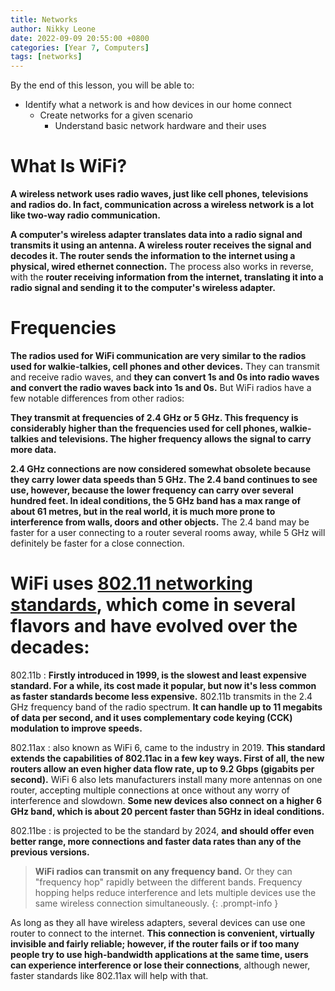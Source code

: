 ```yaml
---
title: Networks 
author: Nikky Leone
date: 2022-09-09 20:55:00 +0800
categories: [Year 7, Computers]
tags: [networks]
---
```


By the end of this lesson, you will be able to:

- Identify what a network is and how devices in our home connect
  - Create networks for a given scenario 
    - Understand basic network hardware and their uses

# What Is WiFi?

**A wireless network uses radio waves, just like cell phones, televisions and radios do. In fact, communication across a wireless network is a lot like two-way radio communication.**

**A computer's wireless adapter translates data into a radio signal and transmits it using an antenna. A wireless router receives the signal and decodes it. The router sends the information to the internet using a physical, wired ethernet connection.** The process also works in reverse, with the **router receiving information from the internet, translating it into a radio signal and sending it to the computer's wireless adapter.**

# Frequencies 

**The radios used for WiFi communication are very similar to the radios used for walkie-talkies, cell phones and other devices.** They can transmit and receive radio waves, and **they can convert 1s and 0s into radio waves and convert the radio waves back into 1s and 0s.** But WiFi radios have a few notable differences from other radios:

**They transmit at frequencies of 2.4 GHz or 5 GHz. This frequency is considerably higher than the frequencies used for cell phones, walkie-talkies and televisions. The higher frequency allows the signal to carry more data.**

**2.4 GHz connections are now considered somewhat obsolete because they carry lower data speeds than 5 GHz. The 2.4 band continues to see use, however, because the lower frequency can carry over several hundred feet. In ideal conditions, the 5 GHz band has a max range of about 61 metres, but in the real world, it is much more prone to interference from walls, doors and other objects.** The 2.4 band may be faster for a user connecting to a router several rooms away, while 5 GHz will definitely be faster for a close connection.

# WiFi uses [**802.11 networking standards**](https://en.wikipedia.org/wiki/IEEE_802.11?scrlybrkr=3e7aec92), which come in several flavors and have evolved over the decades:

802.11b
: **Firstly introduced in 1999, is the slowest and least expensive standard. For a while, its cost made it popular, but now it's less common as faster standards become less expensive.** 802.11b transmits in the 2.4 GHz frequency band of the radio spectrum. **It can handle up to 11 megabits of data per second, and it uses complementary code keying (CCK) modulation to improve speeds.**

802.11ax
: also known as WiFi 6, came to the industry in 2019. **This standard extends the capabilities of 802.11ac in a few key ways. First of all, the new routers allow an even higher data flow rate, up to 9.2 Gbps (gigabits per second).** WiFi 6 also lets manufacturers install many more antennas on one router, accepting multiple connections at once without any worry of interference and slowdown. **Some new devices also connect on a higher 6 GHz band, which is about 20 percent faster than 5GHz in ideal conditions.**

802.11be
: is projected to be the standard by 2024, **and should offer even better range, more connections and faster data rates than any of the previous versions.**

> **WiFi radios can transmit on any frequency band.** Or they can "frequency hop" rapidly between the different bands. Frequency hopping helps reduce interference and lets multiple devices use the same wireless connection simultaneously.
{: .prompt-info }

As long as they all have wireless adapters, several devices can use one router to connect to the internet. **This connection is convenient, virtually invisible and fairly reliable; however, if the router fails or if too many people try to use high-bandwidth applications at the same time, users can experience interference or lose their connections**, although newer, faster standards like 802.11ax will help with that.



